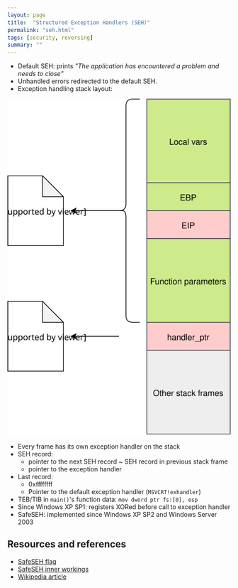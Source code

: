 ```yaml
---
layout: page
title:  "Structured Exception Handlers (SEH)"
permalink: "seh.html"
tags: [security, reversing]
summary: ""
---
```


* Default SEH: prints *"The application has encountered a problem and needs to close"*
* Unhandled errors redirected to the default SEH.
* Exception handling stack layout:

![stack-layout](/images/seh.svg)


* Every frame has its own exception handler on the stack
* SEH record:
  - pointer to the next SEH record ~ SEH record in previous stack frame
  - pointer to the exception handler
* Last record:
  - 0xffffffff
  - Pointer to the default exception handler (`MSVCRT!exhandler`)
* TEB/TIB in `main()`'s function data: `mov dword ptr fs:[0], esp`
* Since Windows XP SP1: registers XORed before call to exception handler
* SafeSEH: implemented since Windows XP SP2 and Windows Server 2003


## Resources and references
* [SafeSEH flag](https://docs.microsoft.com/en-us/cpp/build/reference/safeseh-image-has-safe-exception-handlers?view=vs-2017)
* [SafeSEH inner workings](https://reverseengineering.stackexchange.com/questions/11297/how-does-windows-safeseh-mechanism-work)
* [Wikipedia article](https://en.wikipedia.org/wiki/Microsoft-specific_exception_handling_mechanisms)
